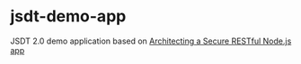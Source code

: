 jsdt-demo-app
=========

JSDT 2.0 demo application based on [Architecting a Secure RESTful Node.js app](http://thejackalofjavascript.com/architecting-a-restful-node-js-app)

